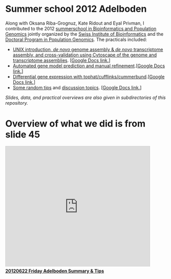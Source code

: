 # Summer school 2012 Adelboden

Along with Oksana Riba-Grognuz, Kate Ridout and Eyal Privman, I contributed to the 2012 <a href="http://www.isb-sib.ch/education/sib-phd-training-network/events/past-events/phd-summer-school-2012.html">summerschool in Bioinformatics and Population Genomics</a> jointly organized by the <a href="http://www.isb-sib.ch/education/sib-phd-training-network.html">Swiss Institute of Bioinformatics</a> and the <a href="http://www.unil.ch/pg/page75326.html">Doctoral Program in Population Genomics</a>. The practicals included:

 * <a href="DAY1_exercises.docx.html">UNIX introduction, <em>de novo</em> genome assembly &amp; <em>de novo</em> transcriptome assembly, and cross-validation using Cytoscape of the genome and transcriptome assemblies</a>. [<a href="https://docs.google.com/document/pub?id=1lx8cGQlyBZV8RXm7gSLqFafcOUfPq6_GjadqBxqiAzQ">Google Docs link.</a>]
 * <a href="MWAS%20practical.docx.html">Automated gene model prediction and manual refinement</a>.[<a href="https://docs.google.com/document/pub?id=10P7oSJ3M_Jg6EzSPbsKx1HV6WQprOURcpvIBxa5Yk6g">Google Docs link.</a>]
 * <a href="DAY3_exercises_Oksana_WORKS_denovo.docx.html">Differential gene expression with tophat/cufflinks/cummerbund</a>.[<a href="https://docs.google.com/document/pub?id=1UB8I67AqW1nPbIo1JN4td76Bbyu1b1hGxnr9Yoe2t-k">Google Docs link.</a>]
 * <a href="http://www.slideshare.net/yannickwurm/20120622-fridayadelboden">Some random tips</a> and <a href="Experimental%20design%20for%20genomics.html">discussion topics</a>.
[<a href="https://docs.google.com/document/pub?id=1WcHIJPzkOXXjnViwJt_ZVERlJz2YUqhM6yXQ1OLQTxQ">Google Docs link.</a>]

*Slides, data, and practical overviews are also given in subdirectories of this repository.*


# Overview of what we did is from slide 45

<iframe src="http://www.slideshare.net/slideshow/embed_code/13474077" width="450" height="375" frameborder="0" marginwidth="0" marginheight="0" scrolling="no" style="border:1px solid #CCC;border-width:1px 1px 0;margin-bottom:5px;" allowfullscreen> </iframe> <div style="margin-bottom:5px"> <strong> <a href="http://www.slideshare.net/yannickwurm/20120622-fridayadelboden" title="20120622 fridayadelboden" target="_blank">20120622 Friday Adelboden Summary &amp; Tips</a> </strong> </div>


